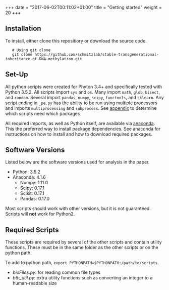 +++
date = "2017-06-02T00:11:02+01:00"
title = "Getting started"
weight = 20
+++

## Installation
 To install, either clone this repositiory or download the source code.
 
 ```
    # Using git clone
    git clone https://github.com/schmitzlab/stable-transgenerational-inheritance-of-DNA-methylation.git
 ```

## Set-Up
 All python scripts were created for Phyton 3.4+ and specifically tested with Python 3.5.2. All scripts import `sys` and `os`. Many import `math`, `glob`, `bisect`, and `random`. Several import `pandas`, `numpy`, `scipy`, `functools`, and `sklearn`. Any script ending in `_pe.py` has the ability to be run using multiple processors and imports `multiprocessing` and `subprocess`. See [appendix](/appendix) to determine which scripts need which packages
 
 All required imports, as well as Python itself, are available via [anaconda](https://www.continuum.io/downloads). This the preferred way to install package dependencies. See anaconda for instructions on how to install and how to download required packages.
 
## Software Versions
 
Listed below are the software versions used for analysis in the paper.

- Python: 3.5.2
- Anaconda: 4.1.6
    - Numpy: 1.11.0
    - Scipy: 0.17.1
	- Scikit: 0.17.1
	- Pandas: 0.17.0

Most scripts should work with other versions, but it is not guaranteed. Scripts will **not** work for Python2.

## Required Scripts

These scripts are required by several of the other scripts and contain utility functions. These must be in the same folder as the other scripts or on the python path. 

To add to python path, `export PYTHONPATH=$PYTHONPATH:/path/to/scripts`.

* *bioFiles.py*: for reading common file types
* *bth_util.py*: extra utility functions such as converting an integer to a human-readable size
